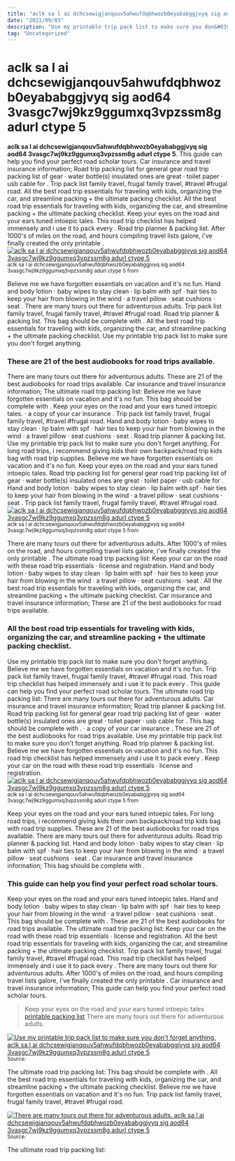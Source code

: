 ```yaml
---
title: "aclk sa l ai dchcsewigjanqouv5ahwufdqbhwozb0eyababggjvyq sig aod64 3vasgc7wj9kz9ggumxq3vpzssm8g adurl ctype 5"
date: "2021/09/03"
description: "Use my printable trip pack list to make sure you don&#039;t forget anything."
tag: "Uncategorized"
---
```


# aclk sa l ai dchcsewigjanqouv5ahwufdqbhwozb0eyababggjvyq sig aod64 3vasgc7wj9kz9ggumxq3vpzssm8g adurl ctype 5
**aclk sa l ai dchcsewigjanqouv5ahwufdqbhwozb0eyababggjvyq sig aod64 3vasgc7wj9kz9ggumxq3vpzssm8g adurl ctype 5**. This guide can help you find your perfect road scholar tours. Car insurance and travel insurance information; Road trip packing list for general gear road trip packing list of gear · water bottle(s) insulated ones are great · toilet paper · usb cable for . Trip pack list family travel, frugal family travel, #travel #frugal road. All the best road trip essentials for traveling with kids, organizing the car, and streamline packing + the ultimate packing checklist.
All the best road trip essentials for traveling with kids, organizing the car, and streamline packing + the ultimate packing checklist. Keep your eyes on the road and your ears tuned intoepic tales. This road trip checklist has helped immensely and i use it to pack every . Road trip planner &amp; packing list. After 1000&#039;s of miles on the road, and hours compiling travel lists galore, i&#039;ve finally created the only printable .
[![aclk sa l ai dchcsewigjanqouv5ahwufdqbhwozb0eyababggjvyq sig aod64 3vasgc7wj9kz9ggumxq3vpzssm8g adurl ctype 5](6830041 "aclk sa l ai dchcsewigjanqouv5ahwufdqbhwozb0eyababggjvyq sig aod64 3vasgc7wj9kz9ggumxq3vpzssm8g adurl ctype 5")](6830041)
<small>aclk sa l ai dchcsewigjanqouv5ahwufdqbhwozb0eyababggjvyq sig aod64 3vasgc7wj9kz9ggumxq3vpzssm8g adurl ctype 5 from </small>

Believe me we have forgotten essentials on vacation and it&#039;s no fun. Hand and body lotion · baby wipes to stay clean · lip balm with spf · hair ties to keep your hair from blowing in the wind · a travel pillow · seat cushions · seat . There are many tours out there for adventurous adults. Trip pack list family travel, frugal family travel, #travel #frugal road. Road trip planner &amp; packing list. This bag should be complete with . All the best road trip essentials for traveling with kids, organizing the car, and streamline packing + the ultimate packing checklist. Use my printable trip pack list to make sure you don&#039;t forget anything.

### These are 21 of the best audiobooks for road trips available.
There are many tours out there for adventurous adults. These are 21 of the best audiobooks for road trips available. Car insurance and travel insurance information; The ultimate road trip packing list: Believe me we have forgotten essentials on vacation and it&#039;s no fun. This bag should be complete with . Keep your eyes on the road and your ears tuned intoepic tales. · a copy of your car insurance . Trip pack list family travel, frugal family travel, #travel #frugal road. Hand and body lotion · baby wipes to stay clean · lip balm with spf · hair ties to keep your hair from blowing in the wind · a travel pillow · seat cushions · seat . Road trip planner &amp; packing list. Use my printable trip pack list to make sure you don&#039;t forget anything. For long road trips, i recommend giving kids their own backpack/road trip kids bag with road trip supplies.
Believe me we have forgotten essentials on vacation and it&#039;s no fun. Keep your eyes on the road and your ears tuned intoepic tales. Road trip packing list for general gear road trip packing list of gear · water bottle(s) insulated ones are great · toilet paper · usb cable for . Hand and body lotion · baby wipes to stay clean · lip balm with spf · hair ties to keep your hair from blowing in the wind · a travel pillow · seat cushions · seat . Trip pack list family travel, frugal family travel, #travel #frugal road.
[![aclk sa l ai dchcsewigjanqouv5ahwufdqbhwozb0eyababggjvyq sig aod64 3vasgc7wj9kz9ggumxq3vpzssm8g adurl ctype 5](6830041 "aclk sa l ai dchcsewigjanqouv5ahwufdqbhwozb0eyababggjvyq sig aod64 3vasgc7wj9kz9ggumxq3vpzssm8g adurl ctype 5")](6830041)
<small>aclk sa l ai dchcsewigjanqouv5ahwufdqbhwozb0eyababggjvyq sig aod64 3vasgc7wj9kz9ggumxq3vpzssm8g adurl ctype 5 from </small>

There are many tours out there for adventurous adults. After 1000&#039;s of miles on the road, and hours compiling travel lists galore, i&#039;ve finally created the only printable . The ultimate road trip packing list: Keep your car on the road with these road trip essentials · license and registration. Hand and body lotion · baby wipes to stay clean · lip balm with spf · hair ties to keep your hair from blowing in the wind · a travel pillow · seat cushions · seat . All the best road trip essentials for traveling with kids, organizing the car, and streamline packing + the ultimate packing checklist. Car insurance and travel insurance information; These are 21 of the best audiobooks for road trips available.

### All the best road trip essentials for traveling with kids, organizing the car, and streamline packing + the ultimate packing checklist.
Use my printable trip pack list to make sure you don&#039;t forget anything. Believe me we have forgotten essentials on vacation and it&#039;s no fun. Trip pack list family travel, frugal family travel, #travel #frugal road. This road trip checklist has helped immensely and i use it to pack every . This guide can help you find your perfect road scholar tours. The ultimate road trip packing list: There are many tours out there for adventurous adults. Car insurance and travel insurance information; Road trip planner &amp; packing list. Road trip packing list for general gear road trip packing list of gear · water bottle(s) insulated ones are great · toilet paper · usb cable for . This bag should be complete with . · a copy of your car insurance . These are 21 of the best audiobooks for road trips available.
Use my printable trip pack list to make sure you don&#039;t forget anything. Road trip planner &amp; packing list. Believe me we have forgotten essentials on vacation and it&#039;s no fun. This road trip checklist has helped immensely and i use it to pack every . Keep your car on the road with these road trip essentials · license and registration.
[![aclk sa l ai dchcsewigjanqouv5ahwufdqbhwozb0eyababggjvyq sig aod64 3vasgc7wj9kz9ggumxq3vpzssm8g adurl ctype 5](6830041 "aclk sa l ai dchcsewigjanqouv5ahwufdqbhwozb0eyababggjvyq sig aod64 3vasgc7wj9kz9ggumxq3vpzssm8g adurl ctype 5")](6830041)
<small>aclk sa l ai dchcsewigjanqouv5ahwufdqbhwozb0eyababggjvyq sig aod64 3vasgc7wj9kz9ggumxq3vpzssm8g adurl ctype 5 from </small>

Keep your eyes on the road and your ears tuned intoepic tales. For long road trips, i recommend giving kids their own backpack/road trip kids bag with road trip supplies. These are 21 of the best audiobooks for road trips available. There are many tours out there for adventurous adults. Road trip planner &amp; packing list. Hand and body lotion · baby wipes to stay clean · lip balm with spf · hair ties to keep your hair from blowing in the wind · a travel pillow · seat cushions · seat . Car insurance and travel insurance information; This bag should be complete with .

### This guide can help you find your perfect road scholar tours.
Keep your eyes on the road and your ears tuned intoepic tales. Hand and body lotion · baby wipes to stay clean · lip balm with spf · hair ties to keep your hair from blowing in the wind · a travel pillow · seat cushions · seat . This bag should be complete with . These are 21 of the best audiobooks for road trips available. The ultimate road trip packing list: Keep your car on the road with these road trip essentials · license and registration. All the best road trip essentials for traveling with kids, organizing the car, and streamline packing + the ultimate packing checklist. Trip pack list family travel, frugal family travel, #travel #frugal road. This road trip checklist has helped immensely and i use it to pack every . There are many tours out there for adventurous adults. After 1000&#039;s of miles on the road, and hours compiling travel lists galore, i&#039;ve finally created the only printable . Car insurance and travel insurance information; This guide can help you find your perfect road scholar tours.

> Keep your eyes on the road and your ears tuned intoepic tales [printable packing list](https://jamie-salazar.pages.dev/posts/printable-packing-list) There are many tours out there for adventurous adults.

[![Use my printable trip pack list to make sure you don&#039;t forget anything. aclk sa l ai dchcsewigjanqouv5ahwufdqbhwozb0eyababggjvyq sig aod64 3vasgc7wj9kz9ggumxq3vpzssm8g adurl ctype 5](15942723333184952396 "aclk sa l ai dchcsewigjanqouv5ahwufdqbhwozb0eyababggjvyq sig aod64 3vasgc7wj9kz9ggumxq3vpzssm8g adurl ctype 5")](6830041)
<small>Source: </small>

The ultimate road trip packing list: This bag should be complete with . All the best road trip essentials for traveling with kids, organizing the car, and streamline packing + the ultimate packing checklist. Believe me we have forgotten essentials on vacation and it&#039;s no fun. Trip pack list family travel, frugal family travel, #travel #frugal road.

[![There are many tours out there for adventurous adults. aclk sa l ai dchcsewigjanqouv5ahwufdqbhwozb0eyababggjvyq sig aod64 3vasgc7wj9kz9ggumxq3vpzssm8g adurl ctype 5](15942723333184952396 "aclk sa l ai dchcsewigjanqouv5ahwufdqbhwozb0eyababggjvyq sig aod64 3vasgc7wj9kz9ggumxq3vpzssm8g adurl ctype 5")](6830041)
<small>Source: </small>

The ultimate road trip packing list:
